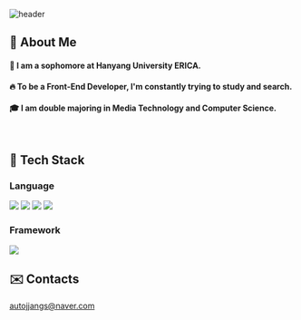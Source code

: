 <div>
  
  <!--Header-->
  ![header](https://capsule-render.vercel.app/api?type=waving&color=gradient&height=300&section=header&text=안녕하세요!%20장기준입니다👋&fontSize=60)
  
</div>

<div>
  <!--Body-->
  
  ## 👀 About Me
  #### :raising_hand: I am a sophomore at Hanyang University ERICA.<br/>
  #### :fire: To be a Front-End Developer, I'm constantly trying to study and search.<br/>
  #### :mortar_board: I am double majoring in Media Technology and Computer Science.<br/>
  <br/>
  
  ## 🧱 Tech Stack
  ### Language
  <!--Python-->
  <img src="https://img.shields.io/badge/Python-3776AB?style=flat-square&logo=Python&logoColor=white"/>
  <!--C-->
  <img src="https://img.shields.io/badge/C-A8B9CC?style=flat-square&logo=C&logoColor=white"/>
  <!--Dart-->
  <img src="https://img.shields.io/badge/Dart-0175C2?style=flat-square&logo=Dart&logoColor=white"/>
  <!--Kotlin-->
  <img src="https://img.shields.io/badge/Kotlin-7F52FF?style=flat-square&logo=Kotlin&logoColor=white"/>

  <br/>
  
  
  ### Framework
  <!--Flutter-->
  <img src="https://img.shields.io/badge/Flutter-02569B?style=flat-square&logo=Flutter&logoColor=white"/>

  <br/>

  ## ✉️ Contacts
  autojjangs@naver.com
</div>

<!--
**autojjangs/autojjangs** is a ✨ _special_ ✨ repository because its `README.md` (this file) appears on your GitHub profile.

Here are some ideas to get you started:

- 🔭 I’m currently working on ...
- 🌱 I’m currently learning ...
- 👯 I’m looking to collaborate on ...
- 🤔 I’m looking for help with ...
- 💬 Ask me about ...
- 📫 How to reach me: ...
- 😄 Pronouns: ...
- ⚡ Fun fact: ...
-->
